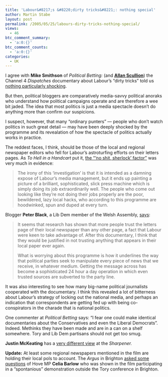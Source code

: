 ```yaml
---
title: 'Labour&#8217;s &#8220;dirty tricks&#8221;: nothing special'
author: Martin Stabe
layout: post
permalink: /2005/05/25/labours-dirty-tricks-nothing-special/
views:
  - 46
btc_comment_summary:
  - 'a:0:{}'
btc_comment_counts:
  - 'a:0:{}'
categories:
  - UK
---
```

I agree with **Mike Smithson** of *Political Betting:* (and **[Allan Scullion][1]**) the Channel 4 *Dispatches* documentary about Labour&rsquo;s &ldquo;dirty tricks&rdquo; told us [nothing particularly shocking][2]. 

But then, political bloggers are comparatively media-savvy political anoraks who understand how political campaigns operate and are therefore a wee bit jaded. The idea that most politics is just a media spectacle doesn&rsquo;t do anything more than confirm our suspicions.

I suspect, however, that many &ldquo;ordinary punters&rdquo; &mdash; people who don&rsquo;t watch politics in such great detail &mdash; may have been deeply shocked by the programme and its revealation of how the spectacle of politics actually works in practice.

The reddest faces, I think, should be those of the local and regional newspaper editors who fell for Labour&rsquo;s astroturfing efforts on their letters pages. As *To Hell in a Handcart* put it, [the &ldquo;&lsquo;no shit, sherlock&rsquo; factor&rdquo;][3] was very much in evidence:

> The irony of this &lsquo;investigation&rsquo; is that it is intended as a damning expose of Labour&rsquo;s media management, but it ends up painting a picture of a brilliant, sophisticated, slick press machine which is simply doing its job extraordinarily well. The people who come out looking like they&rsquo;re not doing their jobs properly are the poor, bewildered, lazy local hacks, who according to this programme are hoodwinked, spun and duped at every turn.

Blogger **Peter Black**, a Lib Dem member of the Welsh Assembly, [says][4]:

> It seems that research has shown that more people trust the letters page of their local newspaper than any other page, a fact that Labour were keen to take advantage of. After this documentary, I think that they would be justified in not trusting anything that appears in their local paper ever again.
> 
> What is worrying about this programme is how it underlines the way that political parties seek to manipulate every piece of news that we receive, in whatever medium. Getting the message across has become a sophisticated 24 hour a day operation in which even trusted sources are subverted to the party line.

It was also interesting to see how many big-name political journalists cooperated with the documentary. I think this revealed a lot of bitterness about Labour&rsquo;s strategy of locking out the national media, and perhaps an indication that correspondents are getting fed up with being co-conspirators in the charade that is national politics.

One commenter at *Political Betting* says: &ldquo;I fear one could make identical documentaries about the Conservatives and even the Liberal Democrats&rdquo;. Indeed. Methinks they have been made and are in a can on a shelf somewhere. Tory and Lib Dem partisans should not get too smug.

**Justin McKeating** has a [very different view][5] at the *Sharpener.*

**Update:** At least some regional newspapers mentioned in the film are holding their local pols to account. The *Argus* in Brighton [asked some questions][6] of Hove MP **Celia Barlow** who was shown in the film participating in a &ldquo;spontanious&rdquo; demonstration outside the Tory conference in Brighton.

 [1]: http://www.scullion.demon.co.uk/blogs/politicalog/2005/05/dispatches-astroturfing.htm
 [2]: http://politicalbetting.com/index.php/archives/2005/05/23/did-the-labour-dirty-tricks-programme-tell-us-anything-we-did-not-know/
 [3]: http://tohellinahandcart.blogspot.com/2005/05/fishing-boot-is-on-other-hand-now.html
 [4]: http://peterblack.blogspot.com/2005/05/art-of-letter-writing.html
 [5]: http://www.thesharpener.net/?p=59
 [6]: http://www.theargus.co.uk/the_argus/news/NEWS1.html